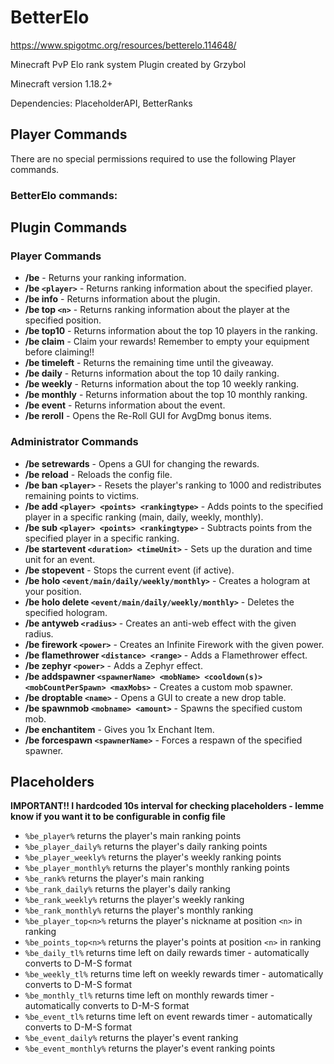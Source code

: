 # BetterElo

https://www.spigotmc.org/resources/betterelo.114648/

Minecraft PvP Elo rank system Plugin created by Grzybol

Minecraft version 1.18.2+

Dependencies: PlaceholderAPI, BetterRanks

## Player Commands

There are no special permissions required to use the following Player commands.

### BetterElo commands:

## Plugin Commands

### Player Commands
- **/be** - Returns your ranking information.
- **/be `<player>`** - Returns ranking information about the specified player.
- **/be info** - Returns information about the plugin.
- **/be top `<n>`** - Returns ranking information about the player at the specified position.
- **/be top10** - Returns information about the top 10 players in the ranking.
- **/be claim** - Claim your rewards! Remember to empty your equipment before claiming!!
- **/be timeleft** - Returns the remaining time until the giveaway.
- **/be daily** - Returns information about the top 10 daily ranking.
- **/be weekly** - Returns information about the top 10 weekly ranking.
- **/be monthly** - Returns information about the top 10 monthly ranking.
- **/be event** - Returns information about the event.
- **/be reroll** - Opens the Re-Roll GUI for AvgDmg bonus items.

### Administrator Commands
- **/be setrewards** - Opens a GUI for changing the rewards.
- **/be reload** - Reloads the config file.
- **/be ban `<player>`** - Resets the player's ranking to 1000 and redistributes remaining points to victims.
- **/be add `<player> <points> <rankingtype>`** - Adds points to the specified player in a specific ranking (main, daily, weekly, monthly).
- **/be sub `<player> <points> <rankingtype>`** - Subtracts points from the specified player in a specific ranking.
- **/be startevent `<duration> <timeUnit>`** - Sets up the duration and time unit for an event.
- **/be stopevent** - Stops the current event (if active).
- **/be holo `<event/main/daily/weekly/monthly>`** - Creates a hologram at your position.
- **/be holo delete `<event/main/daily/weekly/monthly>`** - Deletes the specified hologram.
- **/be antyweb `<radius>`** - Creates an anti-web effect with the given radius.
- **/be firework `<power>`** - Creates an Infinite Firework with the given power.
- **/be flamethrower `<distance> <range>`** - Adds a Flamethrower effect.
- **/be zephyr `<power>`** - Adds a Zephyr effect.
- **/be addspawner `<spawnerName> <mobName> <cooldown(s)> <mobCountPerSpawn> <maxMobs>`** - Creates a custom mob spawner.
- **/be droptable `<name>`** - Opens a GUI to create a new drop table.
- **/be spawnmob `<mobname> <amount>`** - Spawns the specified custom mob.
- **/be enchantitem** - Gives you 1x Enchant Item.
- **/be forcespawn `<spawnerName>`** - Forces a respawn of the specified spawner.

## Placeholders

**IMPORTANT!! I hardcoded 10s interval for checking placeholders - lemme know if you want it to be configurable in config file**

- `%be_player%` returns the player's main ranking points
- `%be_player_daily%` returns the player's daily ranking points
- `%be_player_weekly%` returns the player's weekly ranking points
- `%be_player_monthly%` returns the player's monthly ranking points
- `%be_rank%` returns the player's main ranking
- `%be_rank_daily%` returns the player's daily ranking
- `%be_rank_weekly%` returns the player's weekly ranking
- `%be_rank_monthly%` returns the player's monthly ranking
- `%be_player_top<n>%` returns the player's nickname at position `<n>` in ranking
- `%be_points_top<n>%` returns the player's points at position `<n>` in ranking
- `%be_daily_tl%` returns time left on daily rewards timer - automatically converts to D-M-S format
- `%be_weekly_tl%` returns time left on weekly rewards timer - automatically converts to D-M-S format
- `%be_monthly_tl%` returns time left on monthly rewards timer - automatically converts to D-M-S format
- `%be_event_tl%` returns time left on event rewards timer - automatically converts to D-M-S format
- `%be_event_daily%` returns the player's event ranking
- `%be_event_monthly%` returns the player's event ranking points
